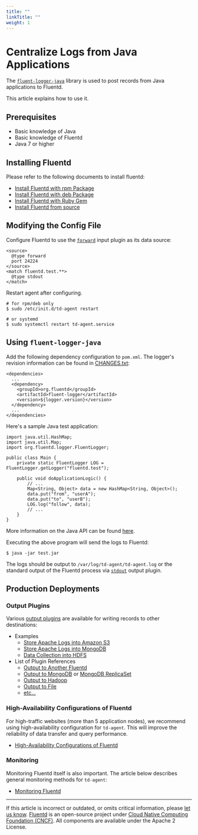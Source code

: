```yaml
---
title: ""
linkTitle: ""
weight: 1
---
```


# Centralize Logs from Java Applications

The [`fluent-logger-java`](http://github.com/fluent/fluent-logger-java)
library is used to post records from Java applications to Fluentd.

This article explains how to use it.

## Prerequisites

- Basic knowledge of Java
- Basic knowledge of Fluentd
- Java 7 or higher

## Installing Fluentd

Please refer to the following documents to install fluentd:

- [Install Fluentd with rpm Package](/install/install-by-rpm.md)
- [Install Fluentd with deb Package](/install/install-by-deb.md)
- [Install Fluentd with Ruby Gem](/install/install-by-gem.md)
- [Install Fluentd from source](/install/install-from-source.md)

## Modifying the Config File

Configure Fluentd to use the [`forward`](/plugins/input/forward.md) input plugin
as its data source:

```
<source>
  @type forward
  port 24224
</source>
<match fluentd.test.**>
  @type stdout
</match>
```

Restart agent after configuring.

```
# for rpm/deb only
$ sudo /etc/init.d/td-agent restart

# or systemd
$ sudo systemctl restart td-agent.service
```

## Using `fluent-logger-java`

Add the following dependency configuration to `pom.xml`. The logger's revision
information can be found in
[CHANGES.txt](https://github.com/fluent/fluent-logger-java/blob/master/CHANGES.txt):

```
<dependencies>
  ...
  <dependency>
    <groupId>org.fluentd</groupId>
    <artifactId>fluent-logger</artifactId>
    <version>${logger.version}</version>
  </dependency>
  ...
</dependencies>
```

Here's a sample Java test application:

```
import java.util.HashMap;
import java.util.Map;
import org.fluentd.logger.FluentLogger;

public class Main {
    private static FluentLogger LOG = FluentLogger.getLogger("fluentd.test");

    public void doApplicationLogic() {
        // ...
        Map<String, Object> data = new HashMap<String, Object>();
        data.put("from", "userA");
        data.put("to", "userB");
        LOG.log("follow", data);
        // ...
    }
}
```

More information on the Java API can be found
[here](https://github.com/fluent/fluent-logger-java).

Executing the above program will send the logs to Fluentd:

```
$ java -jar test.jar
```

The logs should be output to `/var/log/td-agent/td-agent.log` or the standard
output of the Fluentd process via [`stdout`](/plugins/output/stdout.md) output
plugin.

## Production Deployments

### Output Plugins

Various [output plugins](/plugins/output/README.md) are available for writing
records to other destinations:

- Examples
  - [Store Apache Logs into Amazon S3](/guides/apache-to-s3.md)
  - [Store Apache Logs into MongoDB](/guides/apache-to-mongodb.md)
  - [Data Collection into HDFS](/guides/http-to-hdfs.md)
- List of Plugin References
  - [Output to Another Fluentd](/plugins/output/forward.md)
  - [Output to MongoDB](/plugins/output/mongo.md) or [MongoDB ReplicaSet](/plugins/output/mongo_replset.md)
  - [Output to Hadoop](/plugins/output/webhdfs.md)
  - [Output to File](/plugins/output/file.md)
  - [etc...](http://fluentd.org/plugin/)

### High-Availability Configurations of Fluentd

For high-traffic websites (more than 5 application nodes), we recommend using
high-availability configuration for `td-agent`. This will improve the
reliability of data transfer and query performance.

- [High-Availability Configurations of Fluentd](/deployment/high-availability.md)

### Monitoring

Monitoring Fluentd itself is also important. The article below describes
general monitoring methods for `td-agent`:

- [Monitoring Fluentd](/deployment/monitoring.md)

---

If this article is incorrect or outdated, or omits critical information, please
[let us know](https://github.com/fluent/fluentd-docs-gitbook/issues?state=open).
[Fluentd](http://www.fluentd.org/) is an open-source project under [Cloud Native
Computing Foundation (CNCF)](https://cncf.io/). All components are available
under the Apache 2 License.
